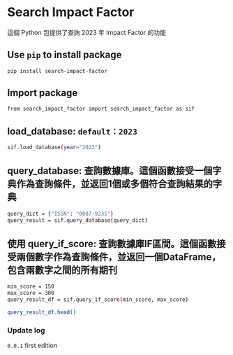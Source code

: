 # Search Impact Factor

這個 Python 包提供了查詢 2023 年 Impact Factor 的功能

## Use `pip` to install package

```bash
pip install search-impact-factor
```

## Import package
```bash
from search_impact_factor import search_impact_factor as sif
```

## load_database: `default：2023`

```bash
sif.load_database(year="2023")
```

## query_database: 查詢數據庫。這個函數接受一個字典作為查詢條件，並返回1個或多個符合查詢結果的字典

```bash
query_dict = {"ISSN": "0007-9235"}
query_result = sif.query_database(query_dict)
```

## 使用 query_if_score: 查詢數據庫IF區間。這個函數接受兩個數字作為查詢條件，並返回一個DataFrame，包含兩數字之間的所有期刊

```bash
min_score = 150
max_score = 300
query_result_df = sif.query_if_score(min_score, max_score)

query_result_df.head()
```

### Update log

`0.0.1` first edition
